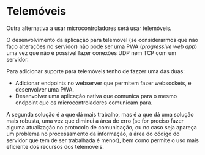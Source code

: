 # Telemóveis

Outra alternativa a usar microcontroladores será usar telemóveis.

O desenvolvimento da aplicação para telemovel (se considerarmos
que não faço alterações no servidor) não pode ser uma PWA 
(*progressive web app*) uma vez que não é possível fazer
conexões UDP nem TCP com um servidor.

Para adicionar suporte para telemóveis tenho de fazzer uma das duas:
- Adicionar endpoints no webserver que permitem fazer websockets, e
desenvolver uma PWA.
- Desenvolver uma aplicação nativa que comunica para o mesmo endpoint
que os microcontroladores comunicam para.

A segunda solução é a que dá mais trabalho, mas é a que dá uma solução
mais robusta, uma vez que diminui a área de erro (se for preciso fazer
alguma atualização no protocolo de comunicação, ou no caso seja
apareça um problema no processamento da informação, a área do código
do servidor que tem de ser trabalhada é menor), bem como permite o uso
mais eficiente dos recursos dos telemóveis.
